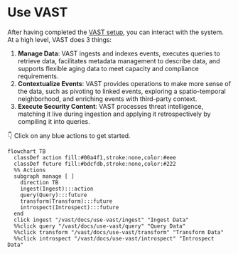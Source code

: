 # Use VAST

After having completed the [VAST setup](/docs/setup-vast), you can interact with
the system. At a high level, VAST does 3 things:

1. **Manage Data**: VAST ingests and indexes events, executes queries to
   retrieve data, facilitates metadata management to describe data, and supports
   flexible aging data to meet capacity and compliance requirements.
2. **Contextualize Events**: VAST provides operations to make more sense of the
   data, such as pivoting to linked events, exploring a spatio-temporal
   neighborhood, and enriching events with third-party context.
3. **Execute Security Content**: VAST processes threat intelligence, matching it
   live during ingestion and applying it retrospectively by compiling it into queries.

👇 Click on any blue actions to get started.

```mermaid
flowchart TB
  classDef action fill:#00a4f1,stroke:none,color:#eee
  classDef future fill:#bdcfdb,stroke:none,color:#222
  %% Actions
  subgraph manage [ ]
    direction TB
    ingest(Ingest):::action
    query(Query):::future
    transform(Transform):::future
    introspect(Introspect):::future
  end
  click ingest "/vast/docs/use-vast/ingest" "Ingest Data"
  %%click query "/vast/docs/use-vast/query" "Query Data"
  %%click transform "/vast/docs/use-vast/transform" "Transform Data"
  %%click introspect "/vast/docs/use-vast/introspect" "Introspect Data"
```
